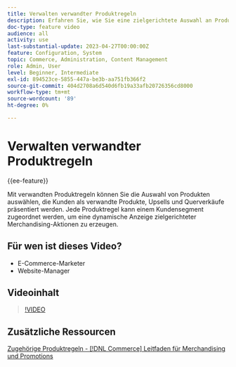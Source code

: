```yaml
---
title: Verwalten verwandter Produktregeln
description: Erfahren Sie, wie Sie eine zielgerichtete Auswahl an Produkten präsentieren können, um Kunden als verwandte Produkte, Upsells und Cross-Sells zu speichern.
doc-type: feature video
audience: all
activity: use
last-substantial-update: 2023-04-27T00:00:00Z
feature: Configuration, System
topic: Commerce, Administration, Content Management
role: Admin, User
level: Beginner, Intermediate
exl-id: 894523ce-5855-447a-be3b-aa751fb366f2
source-git-commit: 404d2708a6d540d6fb19a33afb20726356cd8000
workflow-type: tm+mt
source-wordcount: '89'
ht-degree: 0%

---
```


# Verwalten verwandter Produktregeln

{{ee-feature}}

Mit verwandten Produktregeln können Sie die Auswahl von Produkten auswählen, die Kunden als verwandte Produkte, Upsells und Querverkäufe präsentiert werden. Jede Produktregel kann einem Kundensegment zugeordnet werden, um eine dynamische Anzeige zielgerichteter Merchandising-Aktionen zu erzeugen.

## Für wen ist dieses Video?

- E-Commerce-Marketer
- Website-Manager

## Videoinhalt

>[!VIDEO](https://video.tv.adobe.com/v/343837?quality=12&learn=on)

## Zusätzliche Ressourcen

[Zugehörige Produktregeln - [!DNL Commerce] Leitfaden für Merchandising und Promotions](https://experienceleague.adobe.com/docs/commerce-admin/marketing/promotions/product-relationships/product-related-rules.html)

